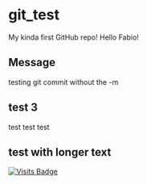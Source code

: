 # git_test

My kinda first GitHub repo!
Hello Fabio!

## Message

testing git commit without the -m

## test 3

test test test

## test with longer text


[![Visits Badge](https://badges.pufler.dev/visits/puf17640/git-badges)](https://badges.pufler.dev)
